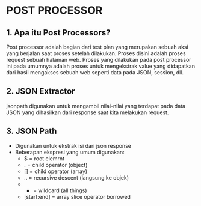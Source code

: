 # POST PROCESSOR

## 1. Apa itu Post Processors?
Post processor adalah bagian dari test plan yang merupakan sebuah aksi yang berjalan saat proses setelah dilakukan. Proses disini adalah proses request sebuah halaman web. Proses yang dilakukan pada post processor ini pada umumnya adalah proses untuk mengekstrak value yang didapatkan dari hasil mengakses sebuah web seperti data pada JSON, session, dll.

## 2. JSON Extractor

jsonpath digunakan untuk mengambil nilai-nilai yang terdapat pada data JSON yang dihasilkan dari response saat kita melakukan request.

## 3. JSON Path

- Digunakan untuk ekstrak isi dari json response
- Beberapan ekspresi yang umum digunakan:
  - $ = root elemrnt
  - . = child operator (object)
  - [] = child operator (array)
  - .. = recursive descent (langsung ke objek)
  - - = wildcard (all things)
  - [start:end] = array slice operator borrowed